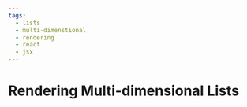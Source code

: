 ```yaml
---
tags:
  - lists
  - multi-dimenstional
  - rendering
  - react
  - jsx
---
```

# Rendering Multi-dimensional Lists
